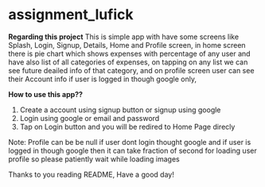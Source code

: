 # assignment_lufick

**Regarding this project**
This is simple app with have some screens like Splash, Login, Signup, Details, Home and Profile screen, in home screen there is pie chart which shows expenses
with percentage of any user and have also list of all categories of expenses, on tapping on any list we can see future deailed
info of that category, and on profile screen user can see their Account info if user is logged in though google only, 

**How to use this app??**
1. Create a account using signup button or signup using google
2. Login using google or email and password
3. Tap on Login button and you will be redired to Home Page direcly

Note: Profile can be be null if user dont login thought google and if user is logged in though google then it can take fraction of second for loading user profile
so please patiently wait while loading images

Thanks to you reading README,
Have a good day!
